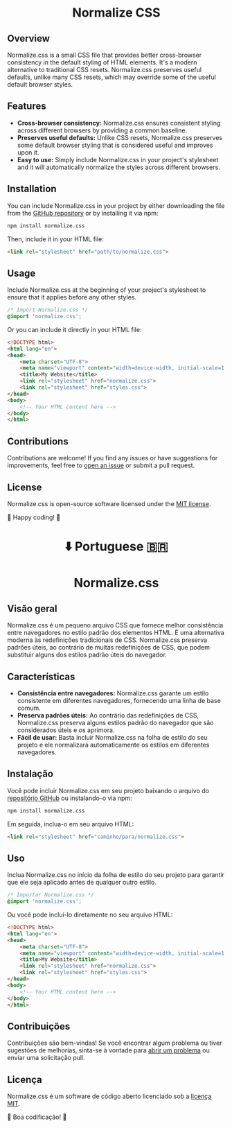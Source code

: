 # <div align="center"> Normalize CSS </div>

## Overview

Normalize.css is a small CSS file that provides better cross-browser consistency in the default styling of HTML elements. It's a modern alternative to traditional CSS resets. Normalize.css preserves useful defaults, unlike many CSS resets, which may override some of the useful default browser styles.

## Features

- **Cross-browser consistency:** Normalize.css ensures consistent styling across different browsers by providing a common baseline.
- **Preserves useful defaults:** Unlike CSS resets, Normalize.css preserves some default browser styling that is considered useful and improves upon it.
- **Easy to use:** Simply include Normalize.css in your project's stylesheet and it will automatically normalize the styles across different browsers.

## Installation

You can include Normalize.css in your project by either downloading the file from the [GitHub repository](https://github.com/necolas/normalize.css) or by installing it via npm:

```bash
npm install normalize.css
```

Then, include it in your HTML file:

```html
<link rel="stylesheet" href="path/to/normalize.css">
```

## Usage

Include Normalize.css at the beginning of your project's stylesheet to ensure that it applies before any other styles. 

```css
/* Import Normalize.css */
@import 'normalize.css';
```

Or you can include it directly in your HTML file:

```html
<!DOCTYPE html>
<html lang="en">
<head>
    <meta charset="UTF-8">
    <meta name="viewport" content="width=device-width, initial-scale=1.0">
    <title>My Website</title>
    <link rel="stylesheet" href="normalize.css">
    <link rel="stylesheet" href="styles.css">
</head>
<body>
    <!-- Your HTML content here -->
</body>
</html>
```

## Contributions

Contributions are welcome! If you find any issues or have suggestions for improvements, feel free to [open an issue](https://github.com/necolas/normalize.css/issues) or submit a pull request.

## License

Normalize.css is open-source software licensed under the [MIT license](https://opensource.org/licenses/MIT).

🚀 Happy coding! 🎉

# <div align="center">⬇️ Portuguese 🇧🇷</div>

# <div align="center">Normalize.css</div>

## Visão geral

Normalize.css é um pequeno arquivo CSS que fornece melhor consistência entre navegadores no estilo padrão dos elementos HTML. É uma alternativa moderna às redefinições tradicionais de CSS. Normalize.css preserva padrões úteis, ao contrário de muitas redefinições de CSS, que podem substituir alguns dos estilos padrão úteis do navegador.

## Características

- **Consistência entre navegadores:** Normalize.css garante um estilo consistente em diferentes navegadores, fornecendo uma linha de base comum.
- **Preserva padrões úteis:** Ao contrário das redefinições de CSS, Normalize.css preserva alguns estilos padrão do navegador que são considerados úteis e os aprimora.
- **Fácil de usar:** Basta incluir Normalize.css na folha de estilo do seu projeto e ele normalizará automaticamente os estilos em diferentes navegadores.

## Instalação

Você pode incluir Normalize.css em seu projeto baixando o arquivo do [repositório GitHub](https://github.com/necolas/normalize.css) ou instalando-o via npm:

```bash
npm install normalize.css
```

Em seguida, inclua-o em seu arquivo HTML:

```html
<link rel="stylesheet" href="caminho/para/normalize.css">
```

## Uso

Inclua Normalize.css no início da folha de estilo do seu projeto para garantir que ele seja aplicado antes de qualquer outro estilo.

```css
/* Importar Normalize.css */
@import 'normalize.css';
```

Ou você pode incluí-lo diretamente no seu arquivo HTML:

```html
<!DOCTYPE html>
<html lang="en">
<head>
    <meta charset="UTF-8">
    <meta name="viewport" content="width=device-width, initial-scale=1.0">
    <title>My Website</title>
    <link rel="stylesheet" href="normalize.css">
    <link rel="stylesheet" href="styles.css">
</head>
<body>
    <!-- Your HTML content here -->
</body>
</html>
```

## Contribuições

Contribuições são bem-vindas! Se você encontrar algum problema ou tiver sugestões de melhorias, sinta-se à vontade para [abrir um problema](https://github.com/necolas/normalize.css/issues) ou enviar uma solicitação pull.

## Licença

Normalize.css é um software de código aberto licenciado sob a [licença MIT](https://opensource.org/licenses/MIT).

🚀 Boa codificação! 🎉
          
